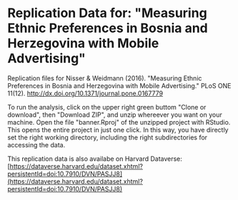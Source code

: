 # Replication Data for: "Measuring Ethnic Preferences in Bosnia and Herzegovina with Mobile Advertising"
Replication files for Nisser &amp; Weidmann (2016). "Measuring Ethnic Preferences in Bosnia and Herzegovina with Mobile Advertising." PLoS ONE 11(12). http://dx.doi.org/10.1371/journal.pone.0167779

To run the analysis, click on the upper right green buttom "Clone or download", then "Download ZIP", and unzip whereever you want on your machine. Open the file "banner.Rproj" of the unzipped project with RStudio. This opens the entire project in just one click. In this way, you have directly set the right working directory, including the right subdirectories for accessing the data.

This replication data is also availabe on Harvard Dataverse: [https://dataverse.harvard.edu/dataset.xhtml?persistentId=doi:10.7910/DVN/PASJJ8](https://dataverse.harvard.edu/dataset.xhtml?persistentId=doi:10.7910/DVN/PASJJ8)
